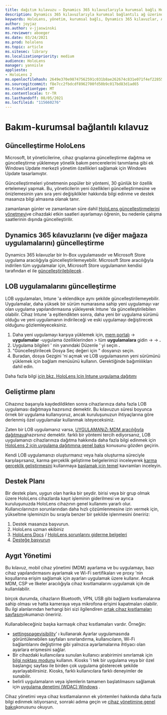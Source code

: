 ```yaml
---
title: dağıtım kılavuzu – Dynamics 365 kılavuzlarıyla kurumsal bağlı HoloLens 2-koru
description: Dynamics 365 kılavuzlarıyla kurumsal bağlantılı ağ üzerinden HoloLens 2 cihazı nasıl koruyacağınızı öğrenin.
keywords: HoloLens, yönetim, kurumsal bağlı, Dynamics 365 kılavuzlar, AAD, Azure AD, MDM, mobil cihaz yönetimi
author: joyjaz
ms.author: v-jjaswinski
ms.reviewer: aboeger
ms.date: 03/24/2021
ms.prod: hololens
ms.topic: article
ms.sitesec: library
ms.localizationpriority: medium
audience: HoloLens
manager: yannisle
appliesto:
- HoloLens 2
ms.openlocfilehash: 2649e370e98747562591c031b8ae262674c831e071f4ef228557dda66d2dc768
ms.sourcegitcommit: f8e7cc2fbdcdf8962700fd50b9c017bd83d1ad65
ms.translationtype: MT
ms.contentlocale: tr-TR
ms.lasthandoff: 08/05/2021
ms.locfileid: "115660276"
---
```

# <a name="maintain---corporate-connected-guide"></a>Bakım-kurumsal bağlantılı kılavuz

## <a name="update-hololens"></a>Güncelleştirme HoloLens

Microsoft, bt yöneticilerine, cihaz gruplarına güncelleştirme dağıtma ve güncelleştirme yüklemeye yönelik bakım pencerelerini tanımlama gibi ek Windows Update merkezli yönetim özellikleri sağlamak için Windows Update tasarlamıştır.

Güncelleştirmeleri yönetmenin popüler bir yöntemi, 30 günlük bir özellik ertelemeyi yapmak. Bu, yöneticilerin yeni özellikleri güncelleştirmesine ve önizlemesinin yanı sıra yeni değişiklikler hakkında bilgi edinme ve destek masanıza bilgi almasına olanak tanır.

zamanlanan günler ve zamanlanan süre dahil [HoloLens güncelleştirmelerini yönetmeyi](/hololens/hololens-updates)ve cihazdaki etkin saatleri ayarlamayı öğrenin, bu nedenle çalışma saatlerinin dışında güncelleştirilir.

## <a name="how-to-update-dynamics-365-guides-and-other-store-apps"></a>Dynamics 365 kılavuzlarını (ve diğer mağaza uygulamalarını) güncelleştirme

Dynamics 365 kılavuzlar bir In-Box uygulamasıdır ve Microsoft Store uygulama aracılığıyla güncelleştirilemeyebilir. Microsoft Store aracılığıyla indirilen tüm uygulamalar için, Microsoft Store uygulamanın kendisi tarafından el ile [güncelleştirilebilecek](/hololens/holographic-store-apps#update-apps) .

## <a name="how-to-update-lob-apps"></a>LOB uygulamalarını güncelleştirme

LOB uygulamaları, Intune 'a eklendikçe aynı şekilde güncelleştirilemeyebilir. Uygulamalar, daha yüksek bir sürüm numarasına sahip yeni uygulamayı var olan uygulama yapılandırmasına yükleyerek Intune 'da güncelleştirilebilen olabilir. Cihaz Intune 'a eşitlendikten sonra, daha yeni bir uygulama sürümü olduğu ve yeni uygulamanın indirileceği ve eski uygulamayı değiştirecek olduğunu gözlemleyeceksiniz.

1. Daha yeni uygulamayı karşıya yüklemek için, [mem portalı](https://endpoint.microsoft.com/#home)  ->  **uygulamalar** -uygulama özelliklerinden > tüm **uygulamalara** gidin  ->    ->  **.**
2. Uygulama bilgileri ' nin yanındaki Düzenle ' yi seçin **.**
3. &quot;Güncelleştirilecek Dosya Seç değeri için &quot; dosyanızı seçin.
4. Buradan, dosya Gezgini 'ni açmak ve LOB uygulamasının yeni sürümünü yüklemek için bağlam menüsünü kullanın. Gerektiğinde bağımlılıkları dahil edin.

Daha fazla bilgi [için bkz. HoloLens Için Intune uygulama dağıtımı](/hololens/app-deploy-intune)

## <a name="development-plan"></a>Geliştirme planı

Cihazınız başarıyla kaydedildikten sonra cihazlarınıza daha fazla LOB uygulaması dağıtmaya hazırsınız demektir. Bu kılavuzun süresi boyunca örnek bir uygulama kullanıyoruz, ancak kuruluşunuzun ihtiyaçlarına göre derlenmiş özel uygulamalar kullanmak isteyeceksiniz.

Zaten bir LOB uygulamanız varsa, [UYGULAMANıZı MDM aracılığıyla dağıtmaya](/hololens/app-deploy-intune)hazırsınız demektir. farklı bir yöntemi tercih ediyorsanız, LOB uygulamanızı cihazlarınıza dağıtma hakkında daha fazla bilgi edinmek için [HoloLens 2 için uygulama dağıtımına genel bakış](/hololens/app-deploy-overview) konusunu gözden geçirin.

Kendi LOB uygulamanızı oluşturmanız veya hala oluşturma süreciyle karşılaşırsanız, karma gerçeklik geliştirme belgelerimizi inceleyerek [karma gerçeklik geliştirmesini](/windows/mixed-reality/discover/get-started-with-mr) kullanmaya [başlamak için temel](/windows/mixed-reality/design/design) kavramları inceleyin.

## <a name="support-plan"></a>Destek Planı

Bir destek planı, uygun olan harika bir şeydir. birisi veya bir grup olmak üzere HoloLens cihazlarda kayıt işleminin giderilmesi ve ayrıca kuruluşunuzda HoloLens cihazının genel kullanımı yararlı olur. Kullanıcılarınızın sorunlarından daha hızlı çözümlenmesine izin vermek için, yükseltme işleminizin bu sırayla benzer bir şekilde işlenmesini öneririz:

1. Destek masanıza başvurun.
2. HoloLens uzman ekibiniz
3. [HoloLens Docs](/hololens/)  /  [HoloLens sorunlarını giderme belgeleri](/hololens/hololens-troubleshooting)
4. [Desteğe başvurun](https://support.serviceshub.microsoft.com/supportforbusiness/create?sapId=e9391227-fa6d-927b-0fff-f96288631b8f)

## <a name="device-management"></a>Aygıt Yönetimi

Bu kılavuz, mobil cihaz yönetimi (MDM) ayarlama ve bu uygulamayı, bazı cihaz yapılandırmasını ayarlamak ve Wi-Fi sertifikaları ve proxy 'nin koşullarına erişim sağlamak için ayarları uygulamak üzere kullanır. Ancak MDM, CSP ve Ilkeler aracılığıyla cihaz kısıtlamalarını uygulamak için de kullanılabilir.

birçok durumda, cihazların Bluetooth, VPN, USB gibi bağlantı kısıtlamalarına sahip olması ve hatta kameraya veya mikrofona erişimi kapatmaları olabilir. Bu ilgi alanlarından herhangi biri sizi ilgilendiren [ortak cihaz kısıtlamaları sayfasını](/hololens/hololens-common-device-restrictions)okumanızı öneririz.

Kullanabileceğiniz başka karmaşık cihaz kısıtlamaları vardır. Örneğin:

- [settingspagevisibility](/hololens/settings-uri-list)' ı kullanarak Ayarlar uygulamasında görüntülenebilen sayfaları sınırlandırma, kullanıcıların, Wi-Fi bağlantılarını değiştirme gibi yalnızca ayarlamalarına ihtiyacı olan ayarlara erişmesini sağlar.
- Bir cihazdaki kullanıcılara sunulan kullanıcı arabirimini sınırlamak için [bilgi noktası modunu](/hololens/hololens-kiosk) kullanın. Kiosks 'i tek bir uygulama veya bir özel başlangıç sayfası ile birden çok uygulama gösterecek şekilde ayarlayabilirsiniz. Kiosks, farklı kullanıcılara farklı deneyimler de sunabilir.
- belirli uygulamaların veya işlemlerin tamamen başlatılmasını sağlamak için [uygulama denetimi (WDAC) Windows](/hololens/windows-defender-application-control-wdac) .

Cihaz yönetimi veya cihaz kısıtlamalarının ek yöntemleri hakkında daha fazla bilgi edinmek istiyorsanız, sonraki adıma geçin ve [cihaz yönetimine genel bakış](/hololens/hololens-csp-policy-overview)konusunu okuyun.






